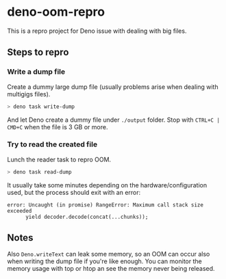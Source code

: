 # deno-oom-repro

This is a repro project for Deno issue with dealing with big files.

## Steps to repro

### Write a dump file

Create a dummy large dump file (usually problems arise when dealing with multigigs files).

```bash
> deno task write-dump
```

And let Deno create a dummy file under `./output` folder. Stop with `CTRL+C | CMD+C` when the file is 3 GB or more.

### Try to read the created file

Lunch the reader task to repro OOM.

```bash
> deno task read-dump
```

It usually take some minutes depending on the hardware/configuration used, but the process should exit with an error:

```
error: Uncaught (in promise) RangeError: Maximum call stack size exceeded
      yield decoder.decode(concat(...chunks));
```

## Notes

Also `Deno.writeText` can leak some memory, so an OOM can occur also when writing the dump file if you're like enough. You can monitor the memory usage with top or htop an see the memory never being released.
